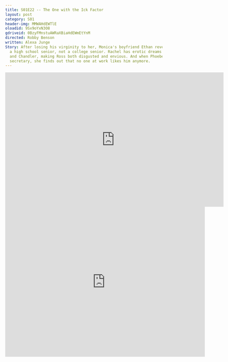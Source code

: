 ```yaml
---
title: S01E22 -- The One with the Ick Factor
layout: post
category: S01
header-img: MMWAHdEWTlE
oloadid: 9Sx9oYxN3O8
gdriveid: 0BzyFMnstuAWRaXBiaHdEWmEtYnM
directed: Robby Benson
written: Alexa Junge
Story: After losing his virginity to her, Monica's boyfriend Ethan reveals that he's
  a high school senior, not a college senior. Rachel has erotic dreams about Joey
  and Chandler, making Ross both disgusted and envious. And when Phoebe temps as Chandler's
  secretary, she finds out that no one at work likes him anymore.
---
```


<!--more--> 
<iframe src='https://openload.co/embed/9Sx9oYxN3O8/' width='700' height='430' frameborder='0' scrolling='no' allowfullscreen='allowfullscreen'></iframe> 
<iframe src='https://drive.google.com/file/d/0BzyFMnstuAWRaXBiaHdEWmEtYnM/preview' width='640' height='480' frameborder='0' scrolling='no' allowfullscreen='allowfullscreen'></iframe> 